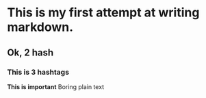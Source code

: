 # This is my first attempt at writing markdown.
## Ok, 2 hash
### This is 3 hashtags
**This is important**
Boring plain text

